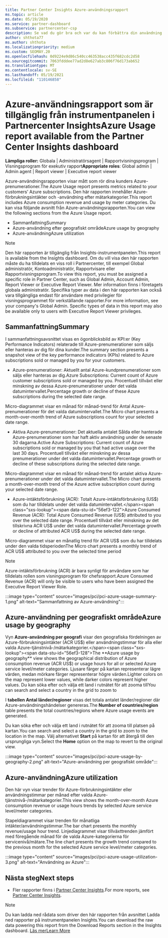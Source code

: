 ```yaml
---
title: Partner Center Insights Azure-användningsrapport
ms.topic: article
ms.date: 05/19/2020
ms.service: partner-dashboard
ms.subservice: partnercenter-csp
description: Se vad du gör bra och var du kan förbättra din användning av Azure-prenumerationer som du säljer eller hanterar för dina kunder.
author: shthota77
ms.author: shthota
ms.localizationpriority: medium
ms.custom: SEOMAY.20
ms.openlocfilehash: 0d9224e9d86c540cc463538acc435f682cdc2d58
ms.sourcegitcommit: 7063fdddee77ad2d8e627ab3c806f76d173ab652
ms.translationtype: MT
ms.contentlocale: sv-SE
ms.lasthandoff: 05/19/2021
ms.locfileid: "110146858"
---
```

# <a name="azure-usage-report-available-from-the-partner-center-insights-dashboard"></a><span data-ttu-id="56ef3-103">Azure-användningsrapport som är tillgänglig från instrumentpanelen i Partnercenter Insights</span><span class="sxs-lookup"><span data-stu-id="56ef3-103">Azure Usage report available from the Partner Center Insights dashboard</span></span>

<span data-ttu-id="56ef3-104">**Lämpliga roller:** Globala | Administratörsagent | Rapportvisningsprogram | Visningsprogram för exekutiv rapport</span><span class="sxs-lookup"><span data-stu-id="56ef3-104">**Appropriate roles**: Global admin | Admin agent | Report viewer | Executive report viewer</span></span>

<span data-ttu-id="56ef3-105">Azure-användningsrapporten visar mått som rör dina kunders Azure-prenumerationer.</span><span class="sxs-lookup"><span data-stu-id="56ef3-105">The Azure Usage report presents metrics related to your customers’ Azure subscriptions.</span></span> <span data-ttu-id="56ef3-106">Den här rapporten innehåller Azure-förbrukningsintäkter och -användning efter mätarkategorier.</span><span class="sxs-lookup"><span data-stu-id="56ef3-106">This report includes Azure consumption revenue and usage by meter categories.</span></span> <span data-ttu-id="56ef3-107">Du kan visa följande avsnitt från Azure-användningsrapporten.</span><span class="sxs-lookup"><span data-stu-id="56ef3-107">You can view the following sections from the Azure Usage report.</span></span>

- <span data-ttu-id="56ef3-108">Sammanfattning</span><span class="sxs-lookup"><span data-stu-id="56ef3-108">Summary</span></span>
- <span data-ttu-id="56ef3-109">Azure-användning efter geografiskt område</span><span class="sxs-lookup"><span data-stu-id="56ef3-109">Azure usage by geography</span></span>
- <span data-ttu-id="56ef3-110">Azure-användning</span><span class="sxs-lookup"><span data-stu-id="56ef3-110">Azure utilization</span></span>

 > [!NOTE]
 > <span data-ttu-id="56ef3-111">Den här rapporten är tillgänglig från Insights-instrumentpanelen.</span><span class="sxs-lookup"><span data-stu-id="56ef3-111">This report is available from the Insights dashboard.</span></span> <span data-ttu-id="56ef3-112">Om du vill visa den här rapporten måste du ha tilldelats en viss roll i Partnercenter, till exempel Global administratör, Kontoadministratör, Rapportvisare eller Rapportvisningsprogram.</span><span class="sxs-lookup"><span data-stu-id="56ef3-112">To view this report, you must be assigned a specific role in Partner Center, such as Global Admin, Account Admin, Report Viewer or Executive Report Viewer.</span></span> <span data-ttu-id="56ef3-113">Mer information finns i företagets globala administratör. Specifika typer av data i den här rapporten kan också vara tillgängliga endast för användare med privilegier för visningsprogrammet för verkställande rapporter.</span><span class="sxs-lookup"><span data-stu-id="56ef3-113">For more information, see your company's Global Admin. Specific types of data in this report may also be available only to users with Executive Report Viewer privileges.</span></span>

## <a name="summary"></a><span data-ttu-id="56ef3-114">Sammanfattning</span><span class="sxs-lookup"><span data-stu-id="56ef3-114">Summary</span></span>

<span data-ttu-id="56ef3-115">I sammanfattningsavsnittet visas en ögonblicksbild av KPI:er (Key Performance Indicators) relaterade till Azure-prenumerationer som säljs eller hanteras av dig för dina kunder.</span><span class="sxs-lookup"><span data-stu-id="56ef3-115">The summary section presents a snapshot view of the key performance indicators (KPIs) related to Azure subscriptions sold or managed by you for your customers.</span></span>  

- <span data-ttu-id="56ef3-116">Azure-prenumerationer: Aktuellt antal Azure-kundprenumerationer som säljs eller hanteras av dig.</span><span class="sxs-lookup"><span data-stu-id="56ef3-116">Azure Subscriptions: Current count of Azure customer subscriptions sold or managed by you.</span></span>
<span data-ttu-id="56ef3-117">Procentuell tillväxt eller minskning av dessa Azure-prenumerationer under det valda datumintervallet.</span><span class="sxs-lookup"><span data-stu-id="56ef3-117">Percentage growth or decline of these Azure subscriptions during the selected date range.</span></span>

<span data-ttu-id="56ef3-118">Micro-diagrammet visar en månad för månad-trend för Antal Azure-prenumerationer för det valda datumintervallet.</span><span class="sxs-lookup"><span data-stu-id="56ef3-118">The Micro chart presents a month-over-month trend of Azure subscriptions count for your selected date range.</span></span>
- <span data-ttu-id="56ef3-119">Aktiva Azure-prenumerationer: Det aktuella antalet Sålda eller hanterade Azure-prenumerationer som har haft aktiv användning under de senaste 30 dagarna.</span><span class="sxs-lookup"><span data-stu-id="56ef3-119">Active Azure Subscriptions: Current count of Azure subscriptions sold or managed by you that had active usage over the last 30 days.</span></span>
<span data-ttu-id="56ef3-120">Procentuell tillväxt eller minskning av dessa prenumerationer under det valda datumintervallet.</span><span class="sxs-lookup"><span data-stu-id="56ef3-120">Percentage growth or decline of these subscriptions during the selected date range.</span></span>

<span data-ttu-id="56ef3-121">Micro-diagrammet visar en månad för månad-trend för antalet aktiva Azure-prenumerationer under det valda datumintervallet.</span><span class="sxs-lookup"><span data-stu-id="56ef3-121">The Micro chart presents a month-over-month trend of the Azure active subscription count during your selected date range.</span></span>

- <span data-ttu-id="56ef3-122">Azure-intäktsförbrukning (ACR): Totalt Azure-intäktsförbrukning (US$) som du har tilldelats under det valda datumintervallet.</span><span class="sxs-lookup"><span data-stu-id="56ef3-122">Azure Consumed Revenue (ACR): Total Azure Consumed Revenue (US$) attributed to you over the selected date range.</span></span>
<span data-ttu-id="56ef3-123">Procentuell tillväxt eller minskning av det tillskrivna ACR US$ under det valda datumintervallet.</span><span class="sxs-lookup"><span data-stu-id="56ef3-123">Percentage growth or decline of attributed ACR US$ during the selected date range.</span></span> 

<span data-ttu-id="56ef3-124">Micro-diagrammet visar en månatlig trend för ACR US$ som du har tilldelats under den valda tidsperioden</span><span class="sxs-lookup"><span data-stu-id="56ef3-124">The Micro chart presents a monthly trend of ACR US$ attributed to you over the selected time period</span></span>


> [!NOTE]
 > <span data-ttu-id="56ef3-125">Azure-intäktsförbrukning (ACR) är bara synligt för användare som har tilldelats rollen som visningsprogram för chefsrapport.</span><span class="sxs-lookup"><span data-stu-id="56ef3-125">Azure Consumed Revenue (ACR) will only be visible to users who have been assigned the Executive Report Viewer Role.</span></span>

:::image type="content" source="images/pci/pci-azure-usage-summary-1.png" alt-text="Sammanfattning av Azure-användning":::

## <a name="azure-usage-by-geography"></a><span data-ttu-id="56ef3-127">Azure-användning per geografiskt område</span><span class="sxs-lookup"><span data-stu-id="56ef3-127">Azure usage by geography</span></span>

<span data-ttu-id="56ef3-128">Vyn **Azure-användning per geografi** visar den geografiska fördelningen av Azure-förbrukningsintäkter (ACR US$) eller användningstimmar för alla eller valda Azure-tjänstnivå-/mätarkategorier.</span><span class="sxs-lookup"><span data-stu-id="56ef3-128">The **Azure usage by geography** view shows the geographical distribution of Azure consumption revenue (ACR US$) or usage hours for all or selected Azure service level/meter categories.</span></span> <span data-ttu-id="56ef3-129">Ljusare färger på kartan representerar lägre värden, medan mörkare färger representerar högre värden.</span><span class="sxs-lookup"><span data-stu-id="56ef3-129">Lighter colors on the map represent lower values, while darker colors represent higher values.</span></span> <span data-ttu-id="56ef3-130">Du kan söka efter och välja ett land i rutnätet för att zooma till</span><span class="sxs-lookup"><span data-stu-id="56ef3-130">You can search and select a country in the grid to zoom to</span></span> 

<span data-ttu-id="56ef3-131">I **tabellen Antal länder/regioner** visas det totala antalet länder/regioner där Azure-användningshändelser genereras.</span><span class="sxs-lookup"><span data-stu-id="56ef3-131">The **Number of countries/region** table presents the total countries/regions where Azure usage events are generated.</span></span>

<span data-ttu-id="56ef3-132">Du kan söka efter och välja ett land i rutnätet för att zooma till platsen på kartan.</span><span class="sxs-lookup"><span data-stu-id="56ef3-132">You can search and select a country in the grid to zoom to the location in the map.</span></span> <span data-ttu-id="56ef3-133">Välj alternativet **Start** på kartan för att återgå till den ursprungliga vyn.</span><span class="sxs-lookup"><span data-stu-id="56ef3-133">Select the **Home** option on the map to revert to the original view.</span></span>

:::image type="content" source="images/pci/pci-azure-usage-by-geography-2.png" alt-text="Azure-användning per geografiskt område":::

## <a name="azure-utilization"></a><span data-ttu-id="56ef3-135">Azure-användning</span><span class="sxs-lookup"><span data-stu-id="56ef3-135">Azure utilization</span></span>

<span data-ttu-id="56ef3-136">Den här vyn visar trender för Azure-förbrukningsintäkter eller användningstimmar per månad efter valda Azure-tjänstnivå-/mätarkategorier.</span><span class="sxs-lookup"><span data-stu-id="56ef3-136">This view shows the month-over-month Azure consumption revenue or usage hours trends by selected Azure service level/meter categories.</span></span> 

<span data-ttu-id="56ef3-137">Stapeldiagrammet visar trenden för månatliga intäkter/användningstimmar.</span><span class="sxs-lookup"><span data-stu-id="56ef3-137">The bar chart presents the monthly revenue/usage hour trend.</span></span> <span data-ttu-id="56ef3-138">Linjediagrammet visar tillväxttrenden jämfört med föregående månad för de valda Azure-kategorierna för servicenivå/mätare.</span><span class="sxs-lookup"><span data-stu-id="56ef3-138">The line chart presents the growth trend compared to the previous month for the selected Azure service level/meter categories.</span></span>

:::image type="content" source="images/pci/pci-azure-usage-utilization-3.png" alt-text="Användning av Azure":::

## <a name="next-steps"></a><span data-ttu-id="56ef3-140">Nästa steg</span><span class="sxs-lookup"><span data-stu-id="56ef3-140">Next steps</span></span>

- <span data-ttu-id="56ef3-141">Fler rapporter finns i [Partner Center Insights](partner-center-insights.md).</span><span class="sxs-lookup"><span data-stu-id="56ef3-141">For more reports, see [Partner Center Insights](partner-center-insights.md).</span></span>

>[!NOTE] 
> <span data-ttu-id="56ef3-142">Du kan ladda ned rådata som driver den här rapporten från avsnittet Ladda ned rapporter på instrumentpanelen Insights.</span><span class="sxs-lookup"><span data-stu-id="56ef3-142">You can download the raw data powering this report from the Download Reports section in the Insights dashboard.</span></span> [<span data-ttu-id="56ef3-143">Läs mer</span><span class="sxs-lookup"><span data-stu-id="56ef3-143">Learn More</span></span>](pci-download-reports.md) 
